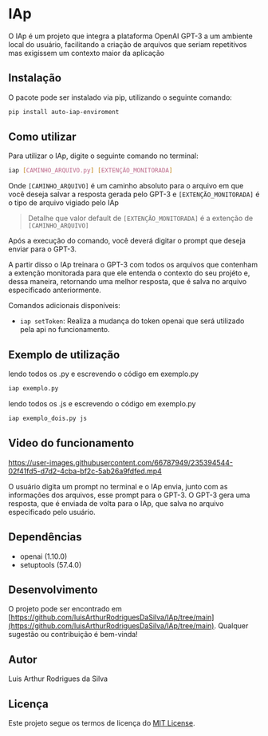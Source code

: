 # IAp

O IAp é um projeto que integra a plataforma OpenAI GPT-3 a um ambiente local do usuário, facilitando a criação de arquivos que seriam repetitivos mas exigissem um contexto maior da aplicação

## Instalação

O pacote pode ser instalado via pip, utilizando o seguinte comando:
```bash
pip install auto-iap-enviroment
```

## Como utilizar

Para utilizar o IAp, digite o seguinte comando no terminal:
```bash
iap [CAMINHO_ARQUIVO.py] [EXTENÇÃO_MONITORADA]
```
Onde `[CAMINHO_ARQUIVO]` é um caminho absoluto para o arquivo em que você deseja salvar a resposta gerada pelo GPT-3 e `[EXTENÇÃO_MONITORADA]` é o tipo de arquivo vigiado pelo IAp

> Detalhe que  valor default de `[EXTENÇÃO_MONITORADA]` é a extenção de `[CAMINHO_ARQUIVO]`

Após a execução do comando, você deverá digitar o prompt que deseja enviar para o GPT-3.

A partir disso o IAp treinara o GPT-3 com todos os arquivos que contenham a extenção monitorada para que ele entenda o contexto do seu projéto e, dessa maneira, retornando uma melhor resposta, que é salva no arquivo especificado anteriormente.

Comandos adicionais disponíveis:

- `iap setToken`:  Realiza a mudança do token openai que será utilizado pela api no funcionamento.

## Exemplo de utilização

lendo todos os .py e escrevendo o código em exemplo.py

```bash
iap exemplo.py 
```

lendo todos os .js e escrevendo o código em exemplo.py

```bash
iap exemplo_dois.py js
```

## Video do funcionamento

https://user-images.githubusercontent.com/66787949/235394544-02f41fd5-d7d2-4cba-bf2c-5ab26a9fdfed.mp4



O usuário digita um prompt no terminal e o IAp envia, junto com as informações dos arquivos, esse prompt para o GPT-3. O GPT-3 gera uma resposta, que é enviada de volta para o IAp, que salva no arquivo especificado pelo usuário.

## Dependências

- openai (1.10.0)
- setuptools (57.4.0)

## Desenvolvimento

O projeto pode ser encontrado em [https://github.com/luisArthurRodriguesDaSilva/IAp/tree/main](https://github.com/luisArthurRodriguesDaSilva/IAp/tree/main). Qualquer sugestão ou contribuição é bem-vinda! 

## Autor

Luis Arthur Rodrigues da Silva

## Licença

Este projeto segue os termos de licença do [MIT License](https://opensource.org/licenses/MIT).
